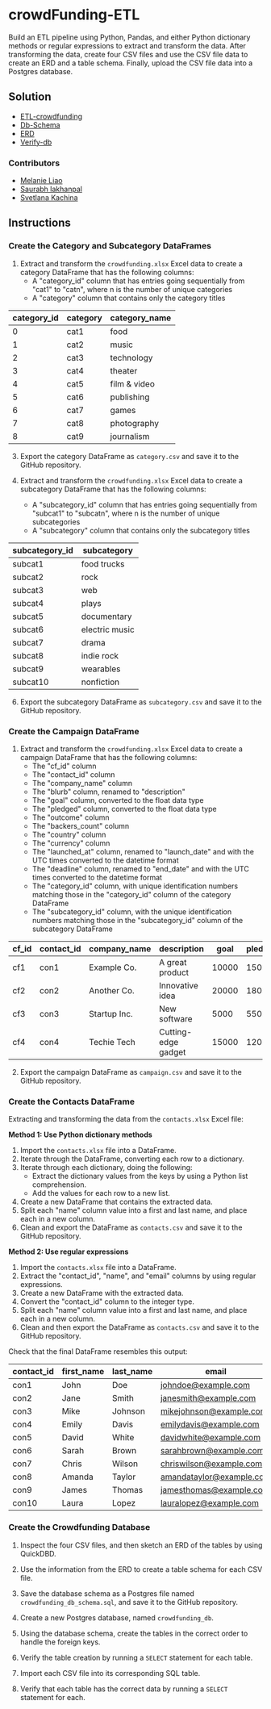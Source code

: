 # crowdFunding-ETL

Build an ETL pipeline using Python, Pandas, and either Python dictionary methods or regular expressions to extract and transform the data. After transforming the data, create four CSV files and use the CSV file data to create an ERD and a table schema. Finally, upload the CSV file data into a Postgres database.

## Solution
- [ETL-crowdfunding](https://github.com/Saurabh-Lakhanpal/crowdFunding-ETL/blob/main/ETL.ipynb)
- [Db-Schema](https://github.com/Saurabh-Lakhanpal/crowdFunding-ETL/blob/main/crowdfunding_db_schema.sql)
- [ERD](https://github.com/Saurabh-Lakhanpal/crowdFunding-ETL/blob/main/ERD-crowdfunding_db.png)
- [Verify-db](https://github.com/Saurabh-Lakhanpal/crowdFunding-ETL/blob/main/crowdfunding_db_queries.sql)

### Contributors
- [Melanie Liao](https://github.com/melanieliao)
- [Saurabh lakhanpal](https://github.com/Saurabh-Lakhanpal)
- [Svetlana Kachina](https://github.com/SvetlanaKachina)

## Instructions

### Create the Category and Subcategory DataFrames

1. Extract and transform the `crowdfunding.xlsx` Excel data to create a category DataFrame that has the following columns:
   - A "category_id" column that has entries going sequentially from "cat1" to "catn", where n is the number of unique categories
   - A "category" column that contains only the category titles

| category_id | category | category_name  |
|-------------|----------|----------------|
| 0           | cat1     | food           |
| 1           | cat2     | music          |
| 2           | cat3     | technology     |
| 3           | cat4     | theater        |
| 4           | cat5     | film & video   |
| 5           | cat6     | publishing     |
| 6           | cat7     | games          |
| 7           | cat8     | photography    |
| 8           | cat9     | journalism     | 


3. Export the category DataFrame as `category.csv` and save it to the GitHub repository.

4. Extract and transform the `crowdfunding.xlsx` Excel data to create a subcategory DataFrame that has the following columns:
   - A "subcategory_id" column that has entries going sequentially from "subcat1" to "subcatn", where n is the number of unique subcategories
   - A "subcategory" column that contains only the subcategory titles

| subcategory_id | subcategory   |
|----------------|---------------|
| subcat1        | food trucks   |
| subcat2        | rock          |
| subcat3        | web           |
| subcat4        | plays         |
| subcat5        | documentary   |
| subcat6        | electric music|
| subcat7        | drama         |
| subcat8        | indie rock    |
| subcat9        | wearables     |
| subcat10       | nonfiction    |


6. Export the subcategory DataFrame as `subcategory.csv` and save it to the GitHub repository.

### Create the Campaign DataFrame

1. Extract and transform the `crowdfunding.xlsx` Excel data to create a campaign DataFrame that has the following columns:
   - The "cf_id" column
   - The "contact_id" column
   - The "company_name" column
   - The "blurb" column, renamed to "description"
   - The "goal" column, converted to the float data type
   - The "pledged" column, converted to the float data type
   - The "outcome" column
   - The "backers_count" column
   - The "country" column
   - The "currency" column
   - The "launched_at" column, renamed to "launch_date" and with the UTC times converted to the datetime format
   - The "deadline" column, renamed to "end_date" and with the UTC times converted to the datetime format
   - The "category_id" column, with unique identification numbers matching those in the "category_id" column of the category DataFrame
   - The "subcategory_id" column, with the unique identification numbers matching those in the "subcategory_id" column of the subcategory DataFrame

| cf_id | contact_id | company_name | description | goal | pledged | outcome | backers_count | country | currency | launch_date | end_date | category_id | subcategory_id |
|-------|------------|--------------|-------------|------|---------|---------|---------------|---------|----------|-------------|--------- |-------------|-----------------|
| cf1  | con1       | Example Co.   | A great product | 10000 | 15000   | funded | 200           | US      | USD      | 2023-05-01  | 2023-06-01 | cat1        | subcat1          |
| cf2  | con2       | Another Co.   | Innovative idea | 20000 | 18000   | failed | 150           | UK      | GBP      | 2023-05-10  | 2023-07-10 | cat2        | subcat2          |
| cf3  | con3       | Startup Inc.  | New software   | 5000  | 5500    | funded | 100           | CA      | CAD      | 2023-06-01  | 2023-07-01 | cat3        | subcat3          |
| cf4  | con4       | Techie Tech   | Cutting-edge gadget | 15000 | 12000   | funded | 250           | US      | USD      | 2023-04-15  | 2023-06-15 | cat4        | subcat4          |

2. Export the campaign DataFrame as `campaign.csv` and save it to the GitHub repository.

### Create the Contacts DataFrame

Extracting and transforming the data from the `contacts.xlsx` Excel file:

**Method 1: Use Python dictionary methods**
1. Import the `contacts.xlsx` file into a DataFrame.
2. Iterate through the DataFrame, converting each row to a dictionary.
3. Iterate through each dictionary, doing the following:
   - Extract the dictionary values from the keys by using a Python list comprehension.
   - Add the values for each row to a new list.
4. Create a new DataFrame that contains the extracted data.
5. Split each "name" column value into a first and last name, and place each in a new column.
6. Clean and export the DataFrame as `contacts.csv` and save it to the GitHub repository.

**Method 2: Use regular expressions**
1. Import the `contacts.xlsx` file into a DataFrame.
2. Extract the "contact_id", "name", and "email" columns by using regular expressions.
3. Create a new DataFrame with the extracted data.
4. Convert the "contact_id" column to the integer type.
5. Split each "name" column value into a first and last name, and place each in a new column.
6. Clean and then export the DataFrame as `contacts.csv` and save it to the GitHub repository.

Check that the final DataFrame resembles this output:

| contact_id | first_name | last_name | email                |
|------------|------------|-----------|----------------------|
| con1       | John       | Doe       | johndoe@example.com  |
| con2       | Jane       | Smith     | janesmith@example.com|
| con3       | Mike       | Johnson   | mikejohnson@example.com|
| con4       | Emily      | Davis     | emilydavis@example.com|
| con5       | David      | White     | davidwhite@example.com|
| con6       | Sarah      | Brown     | sarahbrown@example.com|
| con7       | Chris      | Wilson    | chriswilson@example.com|
| con8       | Amanda     | Taylor    | amandataylor@example.com|
| con9       | James      | Thomas    | jamesthomas@example.com|
| con10      | Laura      | Lopez     | lauralopez@example.com|

### Create the Crowdfunding Database

1. Inspect the four CSV files, and then sketch an ERD of the tables by using QuickDBD.

2. Use the information from the ERD to create a table schema for each CSV file.

3. Save the database schema as a Postgres file named `crowdfunding_db_schema.sql`, and save it to the GitHub repository.

4. Create a new Postgres database, named `crowdfunding_db`.

5. Using the database schema, create the tables in the correct order to handle the foreign keys.

6. Verify the table creation by running a `SELECT` statement for each table.

7. Import each CSV file into its corresponding SQL table.

8. Verify that each table has the correct data by running a `SELECT` statement for each.
